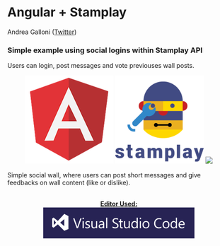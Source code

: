 
# Angular + Stamplay 

Andrea Galloni ([Twitter](https://twitter.com/andreagalloni92))

### Simple example using social logins within Stamplay API 
Users can login, post messages and vote previouses wall posts.



<p align="center">
  <img src="images/angular.png" width="200">
  <img src="images/stamplay.png" width="200">
  <img src="http://bower.io/img/bower-logo.svg" width="200">
</p>

Simple social wall, where users can post short messages and give feedbacks on wall content (like or dislike).

<p align="center">
  <br/><b><a href="https://code.visualstudio.com/">Editor Used:</a></b><br/>
  <a href="https://code.visualstudio.com/">
  <img src="images/visualstudio.png" height="70px">
  </a>
</p>


